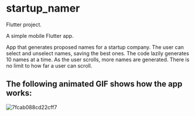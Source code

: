 # startup_namer

Flutter project.

A simple mobile Flutter app.

App that generates proposed names for a startup company. The user can select and unselect names, saving the best ones. The code lazily generates 10 names at a time. As the user scrolls, more names are generated. There is no limit to how far a user can scroll.

## The following animated GIF shows how the app works:

![7fcab088cd22cff7](https://user-images.githubusercontent.com/42799047/145083374-0081a104-aa0e-44fe-a911-3e4a6fdefc5d.gif)
